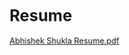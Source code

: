 # Resume

[Abhishek Shukla Resume.pdf](https://github.com/VoodooIsT/Resume/files/10830384/Abhishek.Shukla.Resume_compressed-1.pdf)
